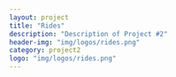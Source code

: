 ```yaml
---
layout: project
title: "Rides"
description: "Description of Project #2"
header-img: "img/logos/rides.png"
category: project2
logo: "img/logos/rides.png"
---
```

